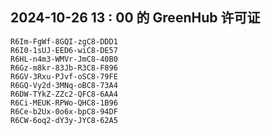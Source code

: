 ## 2024-10-26 13 : 00 的 GreenHub 许可证
```
R6Im-FgWf-8GQI-zgC8-DDD1
R6I0-1sUJ-EED6-wiC8-DE57
R6HL-n4m3-WMVr-JmC8-40B0
R6Gz-m8kr-83Jb-R3C8-F896
R6GV-3Rxu-PJvf-oSC8-79FE
R6GQ-Vy2d-3MNq-oBC8-73A4
R6DW-TYkZ-ZZc2-QFC8-6AA4
R6Ci-MEUK-RPWo-QHC8-1B96
R6Ce-b2Ux-0o6x-bpC8-94DF
R6CW-6oq2-dY3y-JYC8-62A5
```
